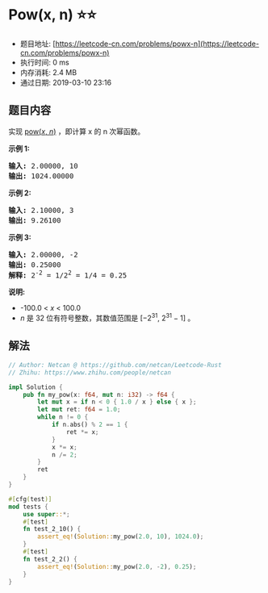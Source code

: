 # Pow(x, n) :star::star:
- 题目地址: [https://leetcode-cn.com/problems/powx-n](https://leetcode-cn.com/problems/powx-n)
- 执行时间: 0 ms 
- 内存消耗: 2.4 MB
- 通过日期: 2019-03-10 23:16

## 题目内容
<p>实现 <a href="https://www.cplusplus.com/reference/valarray/pow/" target="_blank">pow(<em>x</em>, <em>n</em>)</a> ，即计算 x 的 n 次幂函数。</p>

<p><strong>示例 1:</strong></p>

<pre><strong>输入:</strong> 2.00000, 10
<strong>输出:</strong> 1024.00000
</pre>

<p><strong>示例 2:</strong></p>

<pre><strong>输入:</strong> 2.10000, 3
<strong>输出:</strong> 9.26100
</pre>

<p><strong>示例 3:</strong></p>

<pre><strong>输入:</strong> 2.00000, -2
<strong>输出:</strong> 0.25000
<strong>解释:</strong> 2<sup>-2</sup> = 1/2<sup>2</sup> = 1/4 = 0.25</pre>

<p><strong>说明:</strong></p>

<ul>
	<li>-100.0 < <em>x</em> < 100.0</li>
	<li><em>n</em> 是 32 位有符号整数，其数值范围是 [−2<sup>31</sup>, 2<sup>31 </sup>− 1] 。</li>
</ul>


## 解法
```rust
// Author: Netcan @ https://github.com/netcan/Leetcode-Rust
// Zhihu: https://www.zhihu.com/people/netcan

impl Solution {
    pub fn my_pow(x: f64, mut n: i32) -> f64 {
        let mut x = if n < 0 { 1.0 / x } else { x };
        let mut ret: f64 = 1.0;
        while n != 0 {
            if n.abs() % 2 == 1 {
                ret *= x;
            }
            x *= x;
            n /= 2;
        }
        ret
    }
}

#[cfg(test)]
mod tests {
    use super::*;
    #[test]
    fn test_2_10() {
        assert_eq!(Solution::my_pow(2.0, 10), 1024.0);
    }
    #[test]
    fn test_2_2() {
        assert_eq!(Solution::my_pow(2.0, -2), 0.25);
    }
}

```